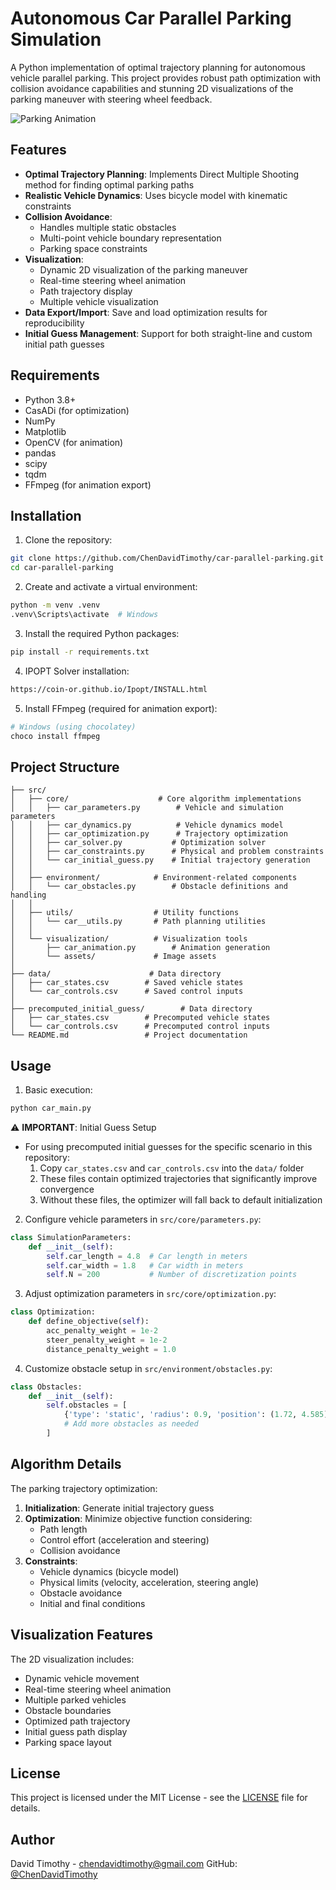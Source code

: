 # Autonomous Car Parallel Parking Simulation

A Python implementation of optimal trajectory planning for autonomous vehicle parallel parking. This project provides robust path optimization with collision avoidance capabilities and stunning 2D visualizations of the parking maneuver with steering wheel feedback.

![Parking Animation](animations/car.gif)

## Features

- **Optimal Trajectory Planning**: Implements Direct Multiple Shooting method for finding optimal parking paths
- **Realistic Vehicle Dynamics**: Uses bicycle model with kinematic constraints
- **Collision Avoidance**: 
  - Handles multiple static obstacles
  - Multi-point vehicle boundary representation
  - Parking space constraints
- **Visualization**: 
  - Dynamic 2D visualization of the parking maneuver
  - Real-time steering wheel animation
  - Path trajectory display
  - Multiple vehicle visualization
- **Data Export/Import**: Save and load optimization results for reproducibility
- **Initial Guess Management**: Support for both straight-line and custom initial path guesses

## Requirements

- Python 3.8+
- CasADi (for optimization)
- NumPy
- Matplotlib
- OpenCV (for animation)
- pandas
- scipy
- tqdm
- FFmpeg (for animation export)

## Installation

1. Clone the repository:
```bash
git clone https://github.com/ChenDavidTimothy/car-parallel-parking.git
cd car-parallel-parking
```

2. Create and activate a virtual environment:
```bash
python -m venv .venv
.venv\Scripts\activate  # Windows
```

3. Install the required Python packages:
```bash
pip install -r requirements.txt
```

4. IPOPT Solver installation:
```bash
https://coin-or.github.io/Ipopt/INSTALL.html
```

5. Install FFmpeg (required for animation export):
```bash
# Windows (using chocolatey)
choco install ffmpeg
```

## Project Structure

```
├── src/
│   ├── core/                    # Core algorithm implementations
│   │   ├── car_parameters.py        # Vehicle and simulation parameters
│   │   ├── car_dynamics.py          # Vehicle dynamics model
│   │   ├── car_optimization.py      # Trajectory optimization
│   │   ├── car_solver.py           # Optimization solver
│   │   ├── car_constraints.py      # Physical and problem constraints
│   │   └── car_initial_guess.py    # Initial trajectory generation
│   │
│   ├── environment/            # Environment-related components
│   │   └── car_obstacles.py        # Obstacle definitions and handling
│   │
│   ├── utils/                  # Utility functions
│   │   └── car__utils.py       # Path planning utilities
│   │
│   └── visualization/          # Visualization tools
│       ├── car_animation.py        # Animation generation
│       └── assets/             # Image assets
│
├── data/                      # Data directory
│   ├── car_states.csv        # Saved vehicle states
│   └── car_controls.csv      # Saved control inputs
│
├── precomputed_initial_guess/        # Data directory
│   ├── car_states.csv        # Precomputed vehicle states
│   └── car_controls.csv      # Precomputed control inputs
└── README.md                 # Project documentation
```

## Usage

1. Basic execution:
```python
python car_main.py
```

⚠️ **IMPORTANT**: Initial Guess Setup
- For using precomputed initial guesses for the specific scenario in this repository:
  1. Copy `car_states.csv` and `car_controls.csv` into the `data/` folder
  2. These files contain optimized trajectories that significantly improve convergence
  3. Without these files, the optimizer will fall back to default initialization

2. Configure vehicle parameters in `src/core/parameters.py`:
```python
class SimulationParameters:
    def __init__(self):
        self.car_length = 4.8  # Car length in meters
        self.car_width = 1.8   # Car width in meters
        self.N = 200           # Number of discretization points
```

3. Adjust optimization parameters in `src/core/optimization.py`:
```python
class Optimization:
    def define_objective(self):
        acc_penalty_weight = 1e-2
        steer_penalty_weight = 1e-2
        distance_penalty_weight = 1.0
```

4. Customize obstacle setup in `src/environment/obstacles.py`:
```python
class Obstacles:
    def __init__(self):
        self.obstacles = [
            {'type': 'static', 'radius': 0.9, 'position': (1.72, 4.585)},
            # Add more obstacles as needed
        ]
```

## Algorithm Details

The parking trajectory optimization:

1. **Initialization**: Generate initial trajectory guess
2. **Optimization**: Minimize objective function considering:
   - Path length
   - Control effort (acceleration and steering)
   - Collision avoidance
3. **Constraints**:
   - Vehicle dynamics (bicycle model)
   - Physical limits (velocity, acceleration, steering angle)
   - Obstacle avoidance
   - Initial and final conditions

## Visualization Features

The 2D visualization includes:
- Dynamic vehicle movement
- Real-time steering wheel animation
- Multiple parked vehicles
- Obstacle boundaries
- Optimized path trajectory
- Initial guess path display
- Parking space layout

## License

This project is licensed under the MIT License - see the [LICENSE](LICENSE) file for details.

## Author

David Timothy - chendavidtimothy@gmail.com
GitHub: [@ChenDavidTimothy](https://github.com/ChenDavidTimothy)